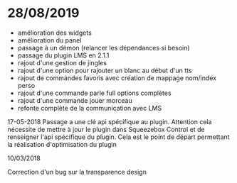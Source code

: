 # 28/08/2019
- amélioration des widgets
- amélioration du panel
- passage à un démon (relancer les dépendances si besoin)
- passage du plugin LMS en 2.1.1
- rajout d'une gestion de jingles
- rajout d'une option pour rajouter un blanc au début d'un tts
- rajout de commandes favoris avec création de mappage nom/index perso
- rajout d'une commande parle full options complètes
- rajout d'une commande jouer morceau
- refonte complète de la communication avec LMS


17-05-2018
Passage a une clé api spécifique au plugin. Attention cela nécessite de mettre à jour le plugin dans Squeezebox Control et de renseigner l'api spécifique du plugin. Cela est le point de départ permettant la réalisation d'optimisation du plugin

10/03/2018

Correction d'un bug sur la transparence design